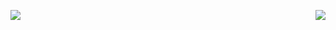 <p align="right">
<img align="left" src="https://github-readme-stats.vercel.app/api?username=Unconsciousness13&theme=tokyonight&show_icons=true" />

<img  float="right" src="https://github-readme-stats.vercel.app/api/top-langs/?username=Unconsciousness13&theme=tokyonight&show_icons=true" />

</p>
